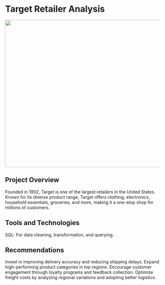 # Target Retailer Analysis
<img src="https://sandhillssentinel.com/wp-content/uploads/2024/08/Target-SHS-.jpg" height="480" width= "1090">

## Project Overview
Founded in 1902, Target is one of the largest retailers in the United States. Known for its diverse product range, Target offers clothing, electronics, household essentials, groceries, and more, making it a one-stop shop for millions of customers.

## Tools and Technologies
SQL: For data cleaning, transformation, and querying.







## Recommendations
Invest in improving delivery accuracy and reducing shipping delays.
Expand high-performing product categories in top regions.
Encourage customer engagement through loyalty programs and feedback collection.
Optimize freight costs by analyzing regional variations and adopting better logistics.
